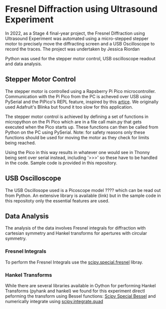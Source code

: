 # Fresnel Diffraction using Ultrasound Experiment

In 2022, as a Stage 4 final-year project, the Fresnel Diffraction 
using Ultrasound Experiment was automated using a micro-stepped stepper 
motor to precisely move the diffracting screen and a USB Oscilloscope to 
record the traces. The project was undertaken by Jessica Riordan 


Python was used for the stepper motor control, USB oscilloscope 
readout and data analysis.

## Stepper Motor Control
The stepper motor is controlled using a Rapsberry Pi Pico microcontroller.
Communication with the Pi Pico from the PC is acheved over USB using PySerial
and the PiPico's REPL feature, inspired by this 
[artice](http://blog.rareschool.com/2021/01/controlling-raspberry-pi-pico-using.html). 
We originally used Adafruit's Blinka but found it too slow for this application. 

The stepper motor control is achieved by defining a set of functions in micropython 
on the Pi Pico which are in a file call main.py that gets executed when the Pico starts up.
These functions can then be called from Python on the PC using PySerial. Note: for safety reasons
only these functions should be used for moving the motor as they check for limits being reached.

Using the Pico in this way results in whatever one would see in Thonny being sent over serial instead,
including '>>>' so these have to be handled in the code. Sample code is provided in this
repository.

## USB Oscilloscope

The USB Oscillosope used is a Picoscope model ???? which can be read out from Python.
An extensive library is available (link) but in the sample code in this repositoty 
only the essential features are used.

## Data Analysis

The analysis of the data involves Fresnel integrals for diffraction with cartesian symmetry 
and Hankel transforms for apertures with circular symmetry. 

### Fresnel Integrals 
To perform the Fresnel Integrals use the [scipy.special.fresnel](https://docs.scipy.org/doc/scipy/reference/generated/scipy.special.fresnel.html) libray.

### Hankel Transforms
While there are several libraries
available in Oython for performing Hankel Transforms (pyhank and hankel) we found for this experiment
directl peforming the transform using Bessel functions: [Scipy Special Bessel](https://docs.scipy.org/doc/scipy/reference/special.html#bessel-functions) and numerically integrate using 
[scipy.integrate.quad](https://docs.scipy.org/doc/scipy/reference/generated/scipy.integrate.quad.html)
